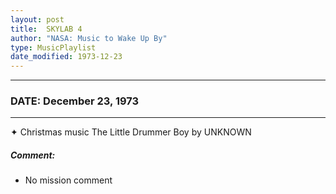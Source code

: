 ```yaml
---
layout: post
title:  SKYLAB 4
author: "NASA: Music to Wake Up By"
type: MusicPlaylist
date_modified: 1973-12-23
---
```


----
### DATE: December 23, 1973
----
✦ Christmas music The Little Drummer Boy by UNKNOWN

##### Comment:
* No mission comment
